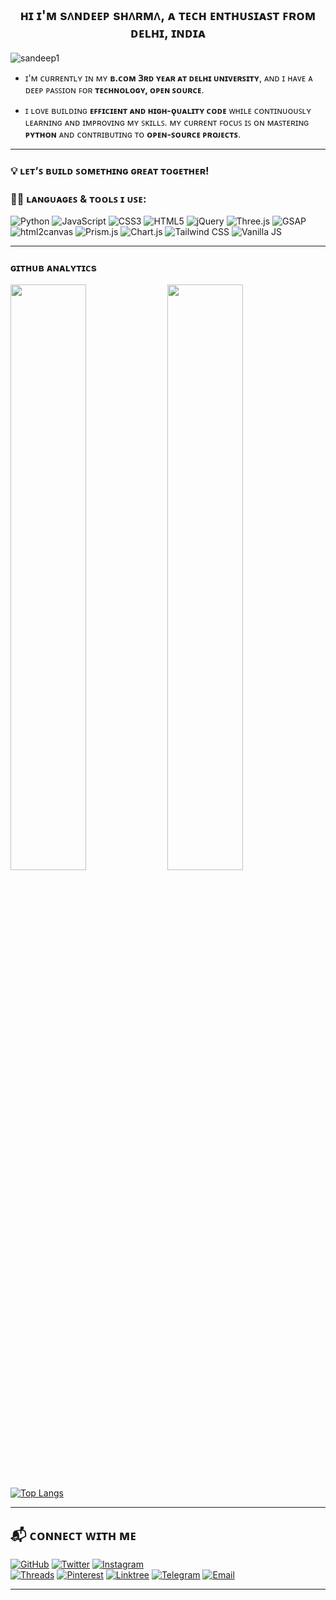 <h2 align="center">
      ʜɪ ɪ'ᴍ sᴧɴᴅᴇᴇᴘ sʜᴧʀᴍᴧ, ᴀ ᴛᴇᴄʜ ᴇɴᴛʜᴜꜱɪᴀꜱᴛ ꜰʀᴏᴍ ᴅᴇʟʜɪ, ɪɴᴅɪᴀ
</h2>

![sandeep1](https://github.com/user-attachments/assets/30845885-e5db-439f-b5ef-6a889854581d)


- ɪ'ᴍ ᴄᴜʀʀᴇɴᴛʟʏ ɪɴ ᴍʏ **ʙ.ᴄᴏᴍ 𝟥ʀᴅ ʏᴇᴀʀ ᴀᴛ ᴅᴇʟʜɪ ᴜɴɪᴠᴇʀꜱɪᴛʏ**, ᴀɴᴅ ɪ ʜᴀᴠᴇ ᴀ ᴅᴇᴇᴘ ᴘᴀꜱꜱɪᴏɴ ꜰᴏʀ **ᴛᴇᴄʜɴᴏʟᴏɢʏ, ᴏᴘᴇɴ ꜱᴏᴜʀᴄᴇ**.

- ɪ ʟᴏᴠᴇ ʙᴜɪʟᴅɪɴɢ **ᴇꜰꜰɪᴄɪᴇɴᴛ ᴀɴᴅ ʜɪɢʜ-ǫᴜᴀʟɪᴛʏ ᴄᴏᴅᴇ** ᴡʜɪʟᴇ ᴄᴏɴᴛɪɴᴜᴏᴜꜱʟʏ ʟᴇᴀʀɴɪɴɢ ᴀɴᴅ ɪᴍᴘʀᴏᴠɪɴɢ ᴍʏ ꜱᴋɪʟʟꜱ. ᴍʏ ᴄᴜʀʀᴇɴᴛ ꜰᴏᴄᴜꜱ ɪꜱ ᴏɴ ᴍᴀꜱᴛᴇʀɪɴɢ **ᴘʏᴛʜᴏɴ** ᴀɴᴅ ᴄᴏɴᴛʀɪʙᴜᴛɪɴɢ ᴛᴏ **ᴏᴘᴇɴ-ꜱᴏᴜʀᴄᴇ ᴘʀᴏᴊᴇᴄᴛꜱ**.

---

### 💡 **ʟᴇᴛ’ꜱ ʙᴜɪʟᴅ ꜱᴏᴍᴇᴛʜɪɴɢ ɢʀᴇᴀᴛ ᴛᴏɢᴇᴛʜᴇʀ!**

### 🧑‍💻 **ʟᴀɴɢᴜᴀɢᴇꜱ & ᴛᴏᴏʟꜱ ɪ ᴜꜱᴇ:**
![Python](https://img.shields.io/badge/Python-3776AB?style=for-the-badge&logo=python&logoColor=white)
![JavaScript](https://img.shields.io/badge/JavaScript-F7DF1E?style=for-the-badge&logo=javascript&logoColor=black)
![CSS3](https://img.shields.io/badge/CSS3-1572B6?style=for-the-badge&logo=css3&logoColor=white)
![HTML5](https://img.shields.io/badge/HTML5-E34F26?style=for-the-badge&logo=html5&logoColor=white)
![jQuery](https://img.shields.io/badge/jQuery-0769AD?style=for-the-badge&logo=jquery&logoColor=white)
![Three.js](https://img.shields.io/badge/Three.js-000000?style=for-the-badge&logo=three.js&logoColor=white)
![GSAP](https://img.shields.io/badge/GSAP-88CE02?style=for-the-badge&logo=greensock&logoColor=black)
![html2canvas](https://img.shields.io/badge/html2canvas-0A0A0A?style=for-the-badge&logoColor=white)
![Prism.js](https://img.shields.io/badge/Prism.js-1A1A1A?style=for-the-badge&logoColor=white)
![Chart.js](https://img.shields.io/badge/Chart.js-FF6384?style=for-the-badge&logo=chartdotjs&logoColor=white)
![Tailwind CSS](https://img.shields.io/badge/Tailwind_CSS-06B6D4?style=for-the-badge&logo=tailwind-css&logoColor=white)
![Vanilla JS](https://img.shields.io/badge/Vanilla%20JS-F0DB4F?style=for-the-badge&logo=javascript&logoColor=black)

---


### ɢɪᴛʜᴜʙ ᴀɴᴀʟʏᴛɪᴄs 

[<img src="https://github-readme-stats.vercel.app/api?username=itzsandeepshrma&count_private=true&show_icons=true&theme=chartreuse-dark&custom_title=sᴧɴᴅᴇᴇᴘ+sʜᴧʀᴍᴧ+ᴄᴏɴᴛʀɪʙᴜᴛɪᴏɴ&include_all_commits=true&hide_border=true&bg_color=000000" width="49%">](https://github.com/itzsandeepshrma)  [<img src="https://github-readme-streak-stats.herokuapp.com/?user=itzsandeepshrma&theme=chartreuse-dark&hide_border=True&bg_color=000000" width="49%">](https://github.com/itzsandeepshrma)

[![Top Langs](https://github-readme-stats.vercel.app/api/top-langs/?username=itzsandeepshrma&layout=compact&theme=chartreuse-dark)](https://github.com/itzsandeepshrma)

---

## 📬 ᴄᴏɴɴᴇᴄᴛ ᴡɪᴛʜ ᴍᴇ 

[![GitHub](https://img.shields.io/badge/GitHub-181717?style=for-the-badge&logo=github&logoColor=white)](https://github.com/itzsandeepshrma)
[![Twitter](https://img.shields.io/badge/Twitter-1DA1F2?style=for-the-badge&logo=twitter&logoColor=white)](https://x.com/itz_sandeep_sh)
[![Instagram](https://img.shields.io/badge/Instagram-E4405F?style=for-the-badge&logo=instagram&logoColor=white)](https://www.instagram.com/itz_sandeep_shrma)  
[![Threads](https://img.shields.io/badge/Threads-000000?style=for-the-badge&logo=threads&logoColor=white)](https://www.threads.net/@itz_sandeep_shrma)
[![Pinterest](https://img.shields.io/badge/Pinterest-BD081C?style=for-the-badge&logo=pinterest&logoColor=white)](https://www.pinterest.com/itz_sandeep_shrma)
[![Linktree](https://img.shields.io/badge/Linktree-39E09B?style=for-the-badge&logo=linktree&logoColor=white)](https://linktr.ee/itz_sandeep_shrma)
[![Telegram](https://img.shields.io/badge/Telegram-26A5E4?style=for-the-badge&logo=telegram&logoColor=white)](https://t.me/itz_sandeep_shrma)
[![Email](https://img.shields.io/badge/Email-black?style=for-the-badge&logo=gmail&logoColor=white)](mailto:sandeepshrmadev@gmail.com)

---
